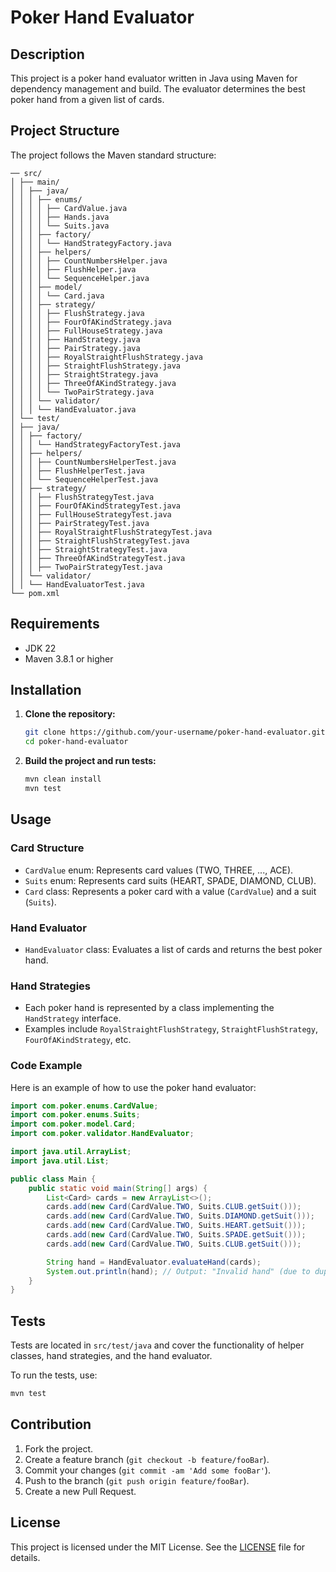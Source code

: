 # Poker Hand Evaluator

## Description

This project is a poker hand evaluator written in Java using Maven for dependency management and build. The evaluator determines the best poker hand from a given list of cards.

## Project Structure

The project follows the Maven standard structure:

```
── src/
│ ├── main/
│ │ ├── java/
│ │ │ ├── enums/
│ │ │ │ ├── CardValue.java
│ │ │ │ ├── Hands.java
│ │ │ │ └── Suits.java
│ │ │ ├── factory/
│ │ │ │ └── HandStrategyFactory.java
│ │ │ ├── helpers/
│ │ │ │ ├── CountNumbersHelper.java
│ │ │ │ ├── FlushHelper.java
│ │ │ │ └── SequenceHelper.java
│ │ │ ├── model/
│ │ │ │ └── Card.java
│ │ │ ├── strategy/
│ │ │ │ ├── FlushStrategy.java
│ │ │ │ ├── FourOfAKindStrategy.java
│ │ │ │ ├── FullHouseStrategy.java
│ │ │ │ ├── HandStrategy.java
│ │ │ │ ├── PairStrategy.java
│ │ │ │ ├── RoyalStraightFlushStrategy.java
│ │ │ │ ├── StraightFlushStrategy.java
│ │ │ │ ├── StraightStrategy.java
│ │ │ │ ├── ThreeOfAKindStrategy.java
│ │ │ │ └── TwoPairStrategy.java
│ │ │ └── validator/
│ │ │ └── HandEvaluator.java
│ └── test/
│ ├── java/
│ │ ├── factory/
│ │ │ └── HandStrategyFactoryTest.java
│ │ ├── helpers/
│ │ │ ├── CountNumbersHelperTest.java
│ │ │ ├── FlushHelperTest.java
│ │ │ └── SequenceHelperTest.java
│ │ ├── strategy/
│ │ │ ├── FlushStrategyTest.java
│ │ │ ├── FourOfAKindStrategyTest.java
│ │ │ ├── FullHouseStrategyTest.java
│ │ │ ├── PairStrategyTest.java
│ │ │ ├── RoyalStraightFlushStrategyTest.java
│ │ │ ├── StraightFlushStrategyTest.java
│ │ │ ├── StraightStrategyTest.java
│ │ │ ├── ThreeOfAKindStrategyTest.java
│ │ │ ├── TwoPairStrategyTest.java
│ │ └── validator/
│ │ └── HandEvaluatorTest.java
└── pom.xml
```


## Requirements

- JDK 22
- Maven 3.8.1 or higher

## Installation

1. **Clone the repository:**

    ```sh
    git clone https://github.com/your-username/poker-hand-evaluator.git
    cd poker-hand-evaluator
    ```

2. **Build the project and run tests:**

    ```sh
    mvn clean install
    mvn test
    ```

## Usage

### Card Structure

- `CardValue` enum: Represents card values (TWO, THREE, ..., ACE).
- `Suits` enum: Represents card suits (HEART, SPADE, DIAMOND, CLUB).
- `Card` class: Represents a poker card with a value (`CardValue`) and a suit (`Suits`).

### Hand Evaluator

- `HandEvaluator` class: Evaluates a list of cards and returns the best poker hand.

### Hand Strategies

- Each poker hand is represented by a class implementing the `HandStrategy` interface.
- Examples include `RoyalStraightFlushStrategy`, `StraightFlushStrategy`, `FourOfAKindStrategy`, etc.

### Code Example

Here is an example of how to use the poker hand evaluator:

```java
import com.poker.enums.CardValue;
import com.poker.enums.Suits;
import com.poker.model.Card;
import com.poker.validator.HandEvaluator;

import java.util.ArrayList;
import java.util.List;

public class Main {
    public static void main(String[] args) {
        List<Card> cards = new ArrayList<>();
        cards.add(new Card(CardValue.TWO, Suits.CLUB.getSuit()));
        cards.add(new Card(CardValue.TWO, Suits.DIAMOND.getSuit()));
        cards.add(new Card(CardValue.TWO, Suits.HEART.getSuit()));
        cards.add(new Card(CardValue.TWO, Suits.SPADE.getSuit()));
        cards.add(new Card(CardValue.TWO, Suits.CLUB.getSuit()));

        String hand = HandEvaluator.evaluateHand(cards);
        System.out.println(hand); // Output: "Invalid hand" (due to duplicates)
    }
}
```

## Tests

Tests are located in `src/test/java` and cover the functionality of helper classes, hand strategies, and the hand evaluator.

To run the tests, use:

```sh
mvn test
```

## Contribution

1. Fork the project.
2. Create a feature branch (`git checkout -b feature/fooBar`).
3. Commit your changes (`git commit -am 'Add some fooBar'`).
4. Push to the branch (`git push origin feature/fooBar`).
5. Create a new Pull Request.

## License

This project is licensed under the MIT License. See the [LICENSE](LICENSE) file for details.
